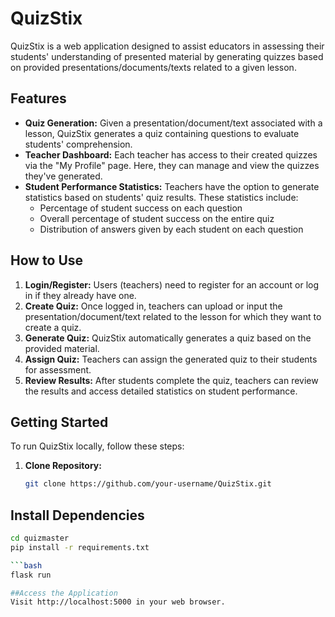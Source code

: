 # QuizStix

QuizStix is a web application designed to assist educators in assessing their students' understanding of presented material by generating quizzes based on provided presentations/documents/texts related to a given lesson.

## Features

- **Quiz Generation:** Given a presentation/document/text associated with a lesson, QuizStix generates a quiz containing questions to evaluate students' comprehension.
- **Teacher Dashboard:** Each teacher has access to their created quizzes via the "My Profile" page. Here, they can manage and view the quizzes they've generated.
- **Student Performance Statistics:** Teachers have the option to generate statistics based on students' quiz results. These statistics include:
  - Percentage of student success on each question
  - Overall percentage of student success on the entire quiz
  - Distribution of answers given by each student on each question

## How to Use

1. **Login/Register:** Users (teachers) need to register for an account or log in if they already have one.
2. **Create Quiz:** Once logged in, teachers can upload or input the presentation/document/text related to the lesson for which they want to create a quiz.
3. **Generate Quiz:** QuizStix automatically generates a quiz based on the provided material.
4. **Assign Quiz:** Teachers can assign the generated quiz to their students for assessment.
5. **Review Results:** After students complete the quiz, teachers can review the results and access detailed statistics on student performance.

## Getting Started

To run QuizStix locally, follow these steps:

1. **Clone Repository:**
   ```bash
   git clone https://github.com/your-username/QuizStix.git
   
## Install Dependencies

```bash
cd quizmaster
pip install -r requirements.txt

```bash
flask run

##Access the Application
Visit http://localhost:5000 in your web browser.

